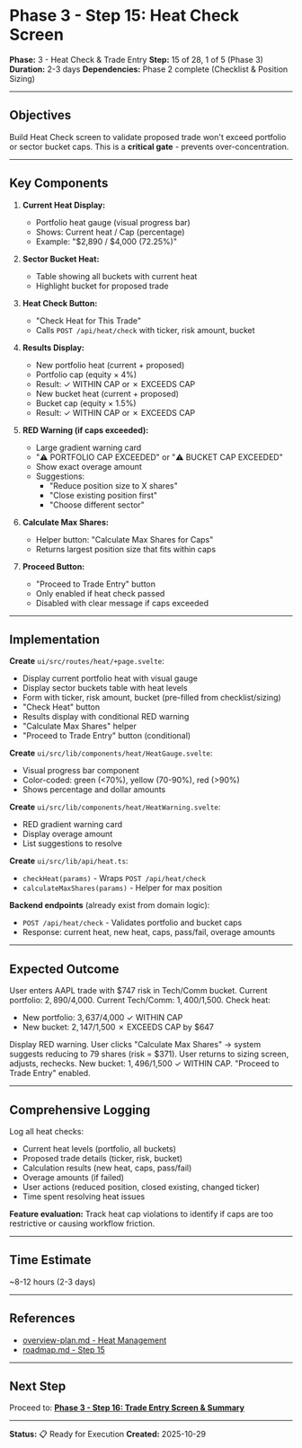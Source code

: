 # Phase 3 - Step 15: Heat Check Screen

**Phase:** 3 - Heat Check & Trade Entry
**Step:** 15 of 28, 1 of 5 (Phase 3)
**Duration:** 2-3 days
**Dependencies:** Phase 2 complete (Checklist & Position Sizing)

---

## Objectives

Build Heat Check screen to validate proposed trade won't exceed portfolio or sector bucket caps. This is a **critical gate** - prevents over-concentration.

---

## Key Components

1. **Current Heat Display:**
   - Portfolio heat gauge (visual progress bar)
   - Shows: Current heat / Cap (percentage)
   - Example: "$2,890 / $4,000 (72.25%)"

2. **Sector Bucket Heat:**
   - Table showing all buckets with current heat
   - Highlight bucket for proposed trade

3. **Heat Check Button:**
   - "Check Heat for This Trade"
   - Calls `POST /api/heat/check` with ticker, risk amount, bucket

4. **Results Display:**
   - New portfolio heat (current + proposed)
   - Portfolio cap (equity × 4%)
   - Result: ✓ WITHIN CAP or ✗ EXCEEDS CAP
   - New bucket heat (current + proposed)
   - Bucket cap (equity × 1.5%)
   - Result: ✓ WITHIN CAP or ✗ EXCEEDS CAP

5. **RED Warning (if caps exceeded):**
   - Large gradient warning card
   - "⚠️ PORTFOLIO CAP EXCEEDED" or "⚠️ BUCKET CAP EXCEEDED"
   - Show exact overage amount
   - Suggestions:
     - "Reduce position size to X shares"
     - "Close existing position first"
     - "Choose different sector"

6. **Calculate Max Shares:**
   - Helper button: "Calculate Max Shares for Caps"
   - Returns largest position size that fits within caps

7. **Proceed Button:**
   - "Proceed to Trade Entry" button
   - Only enabled if heat check passed
   - Disabled with clear message if caps exceeded

---

## Implementation

**Create** `ui/src/routes/heat/+page.svelte`:
- Display current portfolio heat with visual gauge
- Display sector buckets table with heat levels
- Form with ticker, risk amount, bucket (pre-filled from checklist/sizing)
- "Check Heat" button
- Results display with conditional RED warning
- "Calculate Max Shares" helper
- "Proceed to Trade Entry" button (conditional)

**Create** `ui/src/lib/components/heat/HeatGauge.svelte`:
- Visual progress bar component
- Color-coded: green (<70%), yellow (70-90%), red (>90%)
- Shows percentage and dollar amounts

**Create** `ui/src/lib/components/heat/HeatWarning.svelte`:
- RED gradient warning card
- Display overage amount
- List suggestions to resolve

**Create** `ui/src/lib/api/heat.ts`:
- `checkHeat(params)` - Wraps `POST /api/heat/check`
- `calculateMaxShares(params)` - Helper for max position

**Backend endpoints** (already exist from domain logic):
- `POST /api/heat/check` - Validates portfolio and bucket caps
- Response: current heat, new heat, caps, pass/fail, overage amounts

---

## Expected Outcome

User enters AAPL trade with $747 risk in Tech/Comm bucket. Current portfolio: $2,890/$4,000. Current Tech/Comm: $1,400/$1,500. Check heat:
- New portfolio: $3,637/$4,000 ✓ WITHIN CAP
- New bucket: $2,147/$1,500 ✗ EXCEEDS CAP by $647

Display RED warning. User clicks "Calculate Max Shares" → system suggests reducing to 79 shares (risk = $371). User returns to sizing screen, adjusts, rechecks. New bucket: $1,496/$1,500 ✓ WITHIN CAP. "Proceed to Trade Entry" enabled.

---

## Comprehensive Logging

Log all heat checks:
- Current heat levels (portfolio, all buckets)
- Proposed trade details (ticker, risk, bucket)
- Calculation results (new heat, caps, pass/fail)
- Overage amounts (if failed)
- User actions (reduced position, closed existing, changed ticker)
- Time spent resolving heat issues

**Feature evaluation:** Track heat cap violations to identify if caps are too restrictive or causing workflow friction.

---

## Time Estimate

~8-12 hours (2-3 days)

---

## References

- [overview-plan.md - Heat Management](../plans/overview-plan.md#heat-management)
- [roadmap.md - Step 15](../plans/roadmap.md#step-15-heat-check-screen)

---

## Next Step

Proceed to: **[Phase 3 - Step 16: Trade Entry Screen & Summary](phase3-step16-trade-entry.md)**

---

**Status:** 📋 Ready for Execution
**Created:** 2025-10-29
